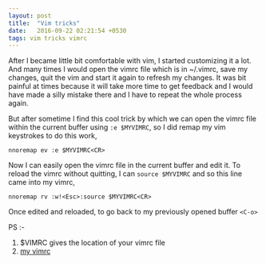 ```yaml
---
layout: post
title:  "Vim tricks"
date:   2016-09-22 02:21:54 +0530
tags: vim tricks vimrc
---
```


After I became little bit comfortable with vim, I started customizing it a lot. And many times I would open the vimrc file which is in ~/.vimrc, save my changes, quit the vim and start it again to refresh my changes. It was bit painful at times because it will take more time to get feedback and I would have made a silly mistake there and I have to repeat the whole process again.

But after sometime I find this cool trick by which we can open the vimrc file within the current buffer using `:e $MYVIMRC`, so I did remap my vim keystrokes to do this work,

`
nnoremap ev :e $MYVIMRC<CR>
`

Now I can easily open the vimrc file in the current buffer and edit it.
To reload the vimrc without quitting, I can `source $MYVIMRC` and so this line came into my vimrc,

`
nnoremap rv :w!<Esc>:source $MYVIMRC<CR>
`

Once edited and reloaded, to go back to my previously opened buffer `<C-o>`

PS :-
1. $VIMRC gives the location of your vimrc file
2. [my vimrc](https://github.com/worldofprasanna/pulligal)

